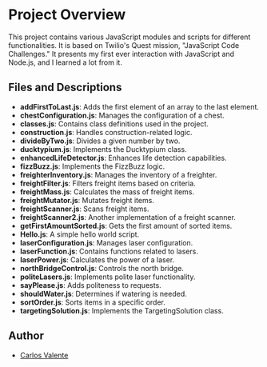 # Project Overview

This project contains various JavaScript modules and scripts for different functionalities. It is based on Twilio's Quest mission, "JavaScript Code Challenges." It presents my first ever interaction with JavaScript and Node.js, and I learned a lot from it.

## Files and Descriptions

- **addFirstToLast.js**: Adds the first element of an array to the last element.
- **chestConfiguration.js**: Manages the configuration of a chest.
- **classes.js**: Contains class definitions used in the project.
- **construction.js**: Handles construction-related logic.
- **divideByTwo.js**: Divides a given number by two.
- **ducktypium.js**: Implements the Ducktypium class.
- **enhancedLifeDetector.js**: Enhances life detection capabilities.
- **fizzBuzz.js**: Implements the FizzBuzz logic.
- **freighterInventory.js**: Manages the inventory of a freighter.
- **freightFilter.js**: Filters freight items based on criteria.
- **freightMass.js**: Calculates the mass of freight items.
- **freightMutator.js**: Mutates freight items.
- **freightScanner.js**: Scans freight items.
- **freightScanner2.js**: Another implementation of a freight scanner.
- **getFirstAmountSorted.js**: Gets the first amount of sorted items.
- **Hello.js**: A simple hello world script.
- **laserConfiguration.js**: Manages laser configuration.
- **laserFunction.js**: Contains functions related to lasers.
- **laserPower.js**: Calculates the power of a laser.
- **northBridgeControl.js**: Controls the north bridge.
- **politeLasers.js**: Implements polite laser functionality.
- **sayPlease.js**: Adds politeness to requests.
- **shouldWater.js**: Determines if watering is needed.
- **sortOrder.js**: Sorts items in a specific order.
- **targetingSolution.js**: Implements the TargetingSolution class.

## Author

- [Carlos Valente](https://github.com/CFMVCarlos)
